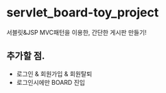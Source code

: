 # servlet_board-toy_project
서블릿&JSP MVC패턴을 이용한, 간단한 게시판 만들기!

## 추가할 점.
- 로그인 & 회원가입 & 회원탈퇴
- 로그인시에만 BOARD 진입

